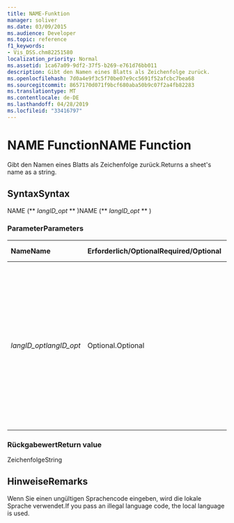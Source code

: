 ```yaml
---
title: NAME-Funktion
manager: soliver
ms.date: 03/09/2015
ms.audience: Developer
ms.topic: reference
f1_keywords:
- Vis_DSS.chm82251580
localization_priority: Normal
ms.assetid: 1ca67a09-9df2-37f5-b269-e761d76bb011
description: Gibt den Namen eines Blatts als Zeichenfolge zurück.
ms.openlocfilehash: 7d0a4e9f3c5f70be07e9cc5691f52afcbc7bea68
ms.sourcegitcommit: 8657170d071f9bcf680aba50b9c07f2a4fb82283
ms.translationtype: MT
ms.contentlocale: de-DE
ms.lasthandoff: 04/28/2019
ms.locfileid: "33416797"
---
```

# <a name="name-function"></a><span data-ttu-id="db6a5-103">NAME Function</span><span class="sxs-lookup"><span data-stu-id="db6a5-103">NAME Function</span></span>

<span data-ttu-id="db6a5-104">Gibt den Namen eines Blatts als Zeichenfolge zurück.</span><span class="sxs-lookup"><span data-stu-id="db6a5-104">Returns a sheet's name as a string.</span></span>
  
## <a name="syntax"></a><span data-ttu-id="db6a5-105">Syntax</span><span class="sxs-lookup"><span data-stu-id="db6a5-105">Syntax</span></span>

<span data-ttu-id="db6a5-106">NAME (\*\* *langID_opt* \*\* )</span><span class="sxs-lookup"><span data-stu-id="db6a5-106">NAME (\*\* *langID_opt* \*\* )</span></span> 
  
### <a name="parameters"></a><span data-ttu-id="db6a5-107">Parameter</span><span class="sxs-lookup"><span data-stu-id="db6a5-107">Parameters</span></span>

|<span data-ttu-id="db6a5-108">**Name**</span><span class="sxs-lookup"><span data-stu-id="db6a5-108">**Name**</span></span>|<span data-ttu-id="db6a5-109">**Erforderlich/Optional**</span><span class="sxs-lookup"><span data-stu-id="db6a5-109">**Required/Optional**</span></span>|<span data-ttu-id="db6a5-110">**Datentyp**</span><span class="sxs-lookup"><span data-stu-id="db6a5-110">**Data Type**</span></span>|<span data-ttu-id="db6a5-111">**Beschreibung**</span><span class="sxs-lookup"><span data-stu-id="db6a5-111">**Description**</span></span>|
|:-----|:-----|:-----|:-----|
| <span data-ttu-id="db6a5-112">_langID_opt_</span><span class="sxs-lookup"><span data-stu-id="db6a5-112">_langID_opt_</span></span> <br/> |<span data-ttu-id="db6a5-113">Optional.</span><span class="sxs-lookup"><span data-stu-id="db6a5-113">Optional</span></span>  <br/> |<span data-ttu-id="db6a5-114">**Number**</span><span class="sxs-lookup"><span data-stu-id="db6a5-114">**Number**</span></span> <br/> |<span data-ttu-id="db6a5-p101">Optionales Argument. Wird verwendet, um eine Sprache für die von der Funktion zurückgegebene Zeichenfolge anzugeben. Verwenden Sie 0 (Standardwert), um die lokale Sprache anzugeben. Verwenden Sie 750, um die universelle Sprache anzugeben.</span><span class="sxs-lookup"><span data-stu-id="db6a5-p101">Use to specify a language for the string the function returns. Use 0 (default value) to specify the local language. Use 750 to specify universal language.</span></span>  <br/> |
   
### <a name="return-value"></a><span data-ttu-id="db6a5-118">Rückgabewert</span><span class="sxs-lookup"><span data-stu-id="db6a5-118">Return value</span></span>

<span data-ttu-id="db6a5-119">Zeichenfolge</span><span class="sxs-lookup"><span data-stu-id="db6a5-119">String</span></span>
  
## <a name="remarks"></a><span data-ttu-id="db6a5-120">Hinweise</span><span class="sxs-lookup"><span data-stu-id="db6a5-120">Remarks</span></span>

<span data-ttu-id="db6a5-121">Wenn Sie einen ungültigen Sprachencode eingeben, wird die lokale Sprache verwendet.</span><span class="sxs-lookup"><span data-stu-id="db6a5-121">If you pass an illegal language code, the local language is used.</span></span> 
  

